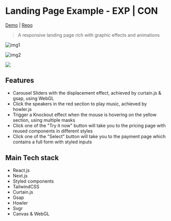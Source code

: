 # Landing Page Example - EXP | CON

[Demo](https://landing-page-example.vercel.app/) | [Repo](https://github.com/CeruleanW/landing-page-example)

> A responsive landing page rich with graphic effects and animations

![img1](https://github.com/CeruleanW/large-static-files/raw/master/piJYPfO%20-%20Imgur.gif)

![img2](https://i.imgur.com/HsXYYhw.gif)

![](https://media.githubusercontent.com/media/CeruleanW/large-static-files/master/exp-demo-3.gif)

## Features

- Carousel Sliders with the displacement effect, achieved by curtain.js & gsap, using WebGL
- Click the speakers in the red section to play music, achieved by howler.js
- Trigger a Knockout effect when the mouse is hovering on the yellow section, using multiple masks
- Click one of the "Try it now" button will take you to the pricing page with reused components in different styles
- Click one of the "Select" button will take you to the payment page which contains a full form with styled inputs

## Main Tech stack

- React.js
- Next.js
- Styled components
- TailwindCSS
- Curtain.js
- Gsap
- Howler
- Svgr
- Canvas & WebGL

